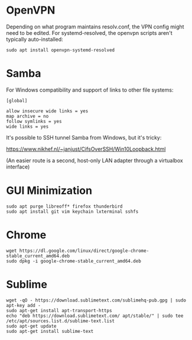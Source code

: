 # OpenVPN

Depending on what program maintains resolv.conf, the VPN config might need to be edited.
For systemd-resolved, the openvpn scripts aren't typically auto-installed:

```
sudo apt install openvpn-systemd-resolved
```

# Samba

For Windows compatibility and support of links to other file systems:

```
[global]

allow insecure wide links = yes
map archive = no
follow symlinks = yes
wide links = yes
```

It's possible to SSH tunnel Samba from Windows, but it's tricky:

https://www.nikhef.nl/~janjust/CifsOverSSH/Win10Loopback.html

(An easier route is a second, host-only LAN adapter through a virtualbox interface)

# GUI Minimization

```
sudo apt purge libreoff* firefox thunderbird
sudo apt install git vim keychain lxterminal sshfs
```

# Chrome

```
wget https://dl.google.com/linux/direct/google-chrome-stable_current_amd64.deb
sudo dpkg -i google-chrome-stable_current_amd64.deb
```

# Sublime

```
wget -qO - https://download.sublimetext.com/sublimehq-pub.gpg | sudo apt-key add -
sudo apt-get install apt-transport-https
echo "deb https://download.sublimetext.com/ apt/stable/" | sudo tee /etc/apt/sources.list.d/sublime-text.list
sudo apt-get update
sudo apt-get install sublime-text
```
